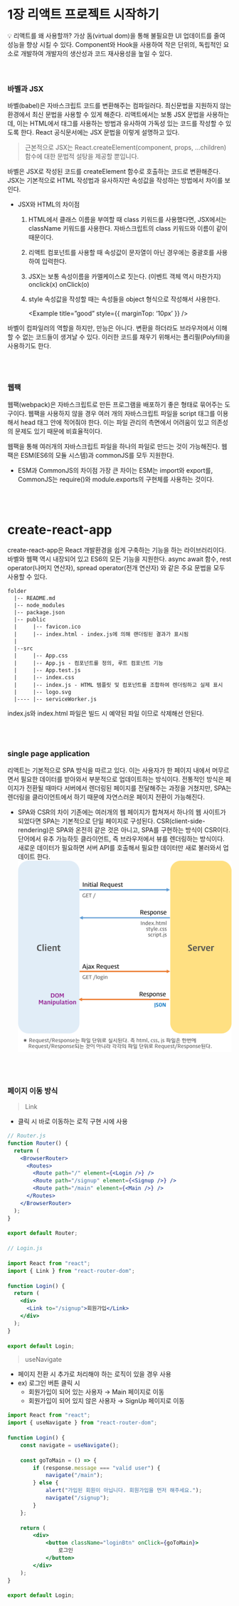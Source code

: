 # 1장 리액트 프로젝트 시작하기

<aside>
💡 리액트를 왜 사용할까?
가상 돔(virtual dom)을 통해 불필요한 UI 업데이트를 줄여 성능을 향상 시킬 수 있다.
Component와 Hook을 사용하여 작은 단위의, 독립적인 요소로 개발하여 개발자의 생산성과 코드 재사용성을 높일 수 있다.

</aside>

<br>
<br>

### 바벨과 JSX

바벨(babel)은 자바스크립트 코드를 변환해주는 컴파일러다. 최신문법을 지원하지 않는 환경에서 최신 문법을 사용할 수 있게 해준다. 리액트에서는 보통 JSX 문법을 사용하는데, 이는 HTML에서 태그를 사용하는 방법과 유사하여 가독성 있는 코드를 작성할 수 있도록 한다. React 공식문서에는 JSX 문법을 이렇게 설명하고 있다.

> 근본적으로 JSX는 React.createElement(component, props, ...children) 함수에 대한 문법적 설탕을 제공할 뿐입니다.

바벨은 JSX로 작성된 코드를 createElement 함수로 호출하는 코드로 변환해준다. JSX는 기본적으로 HTML 작성법과 유사하지만 속성값을 작성하는 방법에서 차이를 보인다.

-   JSX와 HTML의 차이점

    1. HTML에서 클래스 이름을 부여할 때 class 키워드를 사용했다면, JSX에서는 className 키워드를 사용한다. 자바스크립트의 class 키워드와 이름이 같이 때문이다.
    2. 리액트 컴포넌트를 사용할 때 속성값이 문자열이 아닌 경우에는 중괄호를 사용하여 입력한다.
       <Example title=”good”  width={200} />
    3. JSX는 보통 속성이름을 카멜케이스로 짓는다. (이벤트 객체 역시 마찬가지)
       onclick(x) onClick(o)
    4. style 속성값을 작성할 때는 속성들을 object 형식으로 작성해서 사용한다.

        <Example title=”good” style={{ marginTop: ‘10px’ }} />

바벨이 컴파일러의 역할을 하지만, 만능은 아니다. 변환을 하더라도 브라우저에서 이해할 수 없는 코드들이 생겨날 수 있다. 이러한 코드를 채우기 위해서는 폴리필(Polyfill)을 사용하기도 한다.

<br>
<br>

### 웹팩

웹팩(webpack)은 자바스크립트로 만든 프로그램을 배포하기 좋은 형태로 묶어주는 도구이다. 웹팩을 사용하지 않을 경우 여러 개의 자바스크립트 파일을 script 태그를 이용해서 head 태그 안에 적어줘야 한다. 이는 파일 관리의 측면에서 어려움이 있고 의존성의 문제도 있기 때문에 비효율적이다.

웹팩을 통해 여러개의 자바스크립트 파일을 하나의 파일로 만드는 것이 가능해진다. 웹팩은 ESM(ES6의 모듈 시스템)과 commonJS를 모두 지원한다.

-   ESM과 CommonJS의 차이점
    가장 큰 차이는 ESM는 import와 export를, CommonJS는 require()와 module.exports의 구현체를 사용하는 것이다.

<br>
<br>

# create-react-app

create-react-app은 React 개발환경을 쉽게 구축하는 기능을 하는 라이브러리이다. 바벨와 웹팩 역시 내장되어 있고 ES6의 모든 기능을 지원한다. async await 함수, rest operator(나머지 연산자), spread operator(전개 연산자) 와 같은 주요 문법을 모두 사용할 수 있다.

```
folder
  |-- README.md
  |-- node_modules
  |-- package.json
  |-- public
  |     |-- favicon.ico
  |     |-- index.html - index.js에 의해 랜더링된 결과가 표시됨
  |
  |--src
  |     |-- App.css
  |     |-- App.js - 컴포넌트를 정의, 루트 컴포넌트 기능
  |     |-- App.test.js
  |     |-- index.css
  |     |-- index.js - HTML 템플릿 및 컴포넌트를 조합하여 렌더링하고 실제 표시
  |     |-- logo.svg
  |---- |-- serviceWorker.js
```

index.js와 index.html 파일은 빌드 시 예약된 파일 이므로 삭제해선 안된다.

<br>
<br>

### single page application

리액트는 기본적으로 SPA 방식을 따르고 있다. 이는 사용자가 한 페이지 내에서 머무르면서 필요한 데이터를 받아와서 부분적으로 업데이트하는 방식이다. 전통적인 방식은 페이지가 전환될 때마다 서버에서 렌더링된 페이지를 전달해주는 과정을 거쳤지만, SPA는 렌더링을 클라이언트에서 하기 때문에 자연스러운 페이지 전환이 가능해진다.

-   SPA와 CSR의 차이
    기존에는 여러개의 웹 페이지가 합쳐져서 하나의 웹 사이트가 되었다면 SPA는 기본적으로 단일 페이지로 구성된다. CSR(client-side-rendering)은 SPA와 온전히 같은 것은 아니고, SPA를 구현하는 방식이 CSR이다. 단어에서 유추 가능하듯 클라이언트, 즉 브라우저에서 뷰를 렌더링하는 방식이다. 새로운 데이터가 필요하면 서버 API를 호출해서 필요한 데이터만 새로 불러와서 업데이트 한다.
    ![R01](../../assets/R01.png)

<br>
<br>

### 페이지 이동 방식

> Link

-   클릭 시 바로 이동하는 로직 구현 시에 사용

```jsx
// Router.js
function Router() {
  return (
    <BrowserRouter>
      <Routes>
        <Route path="/" element={<Login />} />
        <Route path="/signup" element={<Signup />} />
        <Route path="/main" element={<Main />} />
      </Routes>
    </BrowserRouter>
  );
}

export default Router;

// Login.js

import React from "react";
import { Link } from "react-router-dom";

function Login() {
  return (
    <div>
      <Link to="/signup">회원가입</Link>
    </div>
  );
}

export default Login;
```

> useNavigate

-   페이지 전환 시 추가로 처리해야 하는 로직이 있을 경우 사용
-   ex) 로그인 버튼 클릭 시
    -   회원가입이 되어 있는 사용자 → Main 페이지로 이동
    -   회원가입이 되어 있지 않은 사용자 → SignUp 페이지로 이동

```jsx
import React from "react";
import { useNavigate } from "react-router-dom";

function Login() {
    const navigate = useNavigate();

    const goToMain = () => {
        if (response.message === "valid user") {
            navigate("/main");
        } else {
            alert("가입된 회원이 아닙니다. 회원가입을 먼저 해주세요.");
            navigate("/signup");
        }
    };

    return (
        <div>
            <button className="loginBtn" onClick={goToMain}>
                로그인
            </button>
        </div>
    );
}

export default Login;
```

